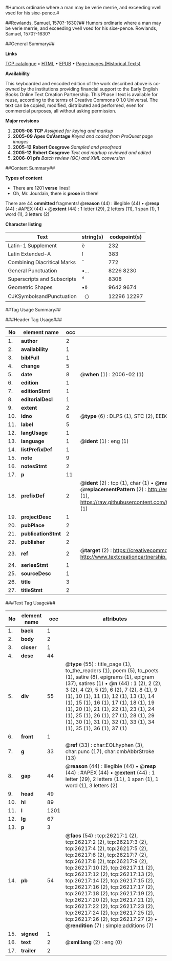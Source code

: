 #Humors ordinarie where a man may be verie merrie, and exceeding vvell vsed for his sixe-pence.#

##Rowlands, Samuel, 1570?-1630?##
Humors ordinarie where a man may be verie merrie, and exceeding vvell vsed for his sixe-pence.
Rowlands, Samuel, 1570?-1630?

##General Summary##

**Links**

[TCP catalogue](http://www.ota.ox.ac.uk/tcp/)  • 
[HTML](http://tei.it.ox.ac.uk/tcp/Texts-HTML/free/A11/A11127.html)  • 
[EPUB](http://tei.it.ox.ac.uk/tcp/Texts-EPUB/free/A11/A11127.epub) • 
[Page images (Historical Texts)](https://data.historicaltexts.jisc.ac.uk/view?pubId=eebo-23095667e&pageId=eebo-23095667e-26217-1)

**Availability**

This keyboarded and encoded edition of the
	       work described above is co-owned by the institutions
	       providing financial support to the Early English Books
	       Online Text Creation Partnership. This Phase I text is
	       available for reuse, according to the terms of Creative
	       Commons 0 1.0 Universal. The text can be copied,
	       modified, distributed and performed, even for
	       commercial purposes, all without asking permission.

**Major revisions**

1. __2005-08__ __TCP__ *Assigned for keying and markup*
1. __2005-09__ __Apex CoVantage__ *Keyed and coded from ProQuest page images*
1. __2005-12__ __Robert Cosgrove__ *Sampled and proofread*
1. __2005-12__ __Robert Cosgrove__ *Text and markup reviewed and edited*
1. __2006-01__ __pfs__ *Batch review (QC) and XML conversion*

##Content Summary##

**Types of content**

  * There are 1201 **verse** lines!
  * Oh, Mr. Jourdain, there is **prose** in there!

There are 44 **ommitted** fragments! 
 @__reason__ (44) : illegible (44)  •  @__resp__ (44) : #APEX (44)  •  @__extent__ (44) : 1 letter (29), 2 letters (11), 1 span (1), 1 word (1), 3 letters (2)

**Character listing**


|Text|string(s)|codepoint(s)|
|---|---|---|
|Latin-1 Supplement|è|232|
|Latin Extended-A|ſ|383|
|Combining             Diacritical Marks|̄|772|
|General Punctuation|•…|8226 8230|
|Superscripts             and Subscripts|⁴|8308|
|Geometric Shapes|▪◊|9642 9674|
|CJKSymbolsandPunctuation|〈〉|12296 12297|

##Tag Usage Summary##

###Header Tag Usage###

|No|element name|occ|attributes|
|---|---|---|---|
|1.|__author__|2||
|2.|__availability__|1||
|3.|__biblFull__|1||
|4.|__change__|5||
|5.|__date__|8| @__when__ (1) : 2006-02 (1)|
|6.|__edition__|1||
|7.|__editionStmt__|1||
|8.|__editorialDecl__|1||
|9.|__extent__|2||
|10.|__idno__|6| @__type__ (6) : DLPS (1), STC (2), EEBO-CITATION (1), OCLC (1), VID (1)|
|11.|__label__|5||
|12.|__langUsage__|1||
|13.|__language__|1| @__ident__ (1) : eng (1)|
|14.|__listPrefixDef__|1||
|15.|__note__|9||
|16.|__notesStmt__|2||
|17.|__p__|11||
|18.|__prefixDef__|2| @__ident__ (2) : tcp (1), char (1)  •  @__matchPattern__ (2) : ([0-9\-]+):([0-9IVX]+) (1), (.+) (1)  •  @__replacementPattern__ (2) : http://eebo.chadwyck.com/downloadtiff?vid=$1&page=$2 (1), https://raw.githubusercontent.com/textcreationpartnership/Texts/master/tcpchars.xml#$1 (1)|
|19.|__projectDesc__|1||
|20.|__pubPlace__|2||
|21.|__publicationStmt__|2||
|22.|__publisher__|2||
|23.|__ref__|2| @__target__ (2) : https://creativecommons.org/publicdomain/zero/1.0/ (1), http://www.textcreationpartnership.org/docs/. (1)|
|24.|__seriesStmt__|1||
|25.|__sourceDesc__|1||
|26.|__title__|3||
|27.|__titleStmt__|2||


###Text Tag Usage###

|No|element name|occ|attributes|
|---|---|---|---|
|1.|__back__|1||
|2.|__body__|2||
|3.|__closer__|1||
|4.|__desc__|44||
|5.|__div__|55| @__type__ (55) : title_page (1), to_the_readers (1), poem (5), to_poets (1), satire (8), epigrams (1), epigram (37), satires (1)  •  @__n__ (44) : 1 (2), 2 (2), 3 (2), 4 (2), 5 (2), 6 (2), 7 (2), 8 (1), 9 (1), 10 (1), 11 (1), 12 (1), 13 (1), 14 (1), 15 (1), 16 (1), 17 (1), 18 (1), 19 (1), 20 (1), 21 (1), 22 (1), 23 (1), 24 (1), 25 (1), 26 (1), 27 (1), 28 (1), 29 (1), 30 (1), 31 (1), 32 (1), 33 (1), 34 (1), 35 (1), 36 (1), 37 (1)|
|6.|__front__|1||
|7.|__g__|33| @__ref__ (33) : char:EOLhyphen (3), char:punc (17), char:cmbAbbrStroke (13)|
|8.|__gap__|44| @__reason__ (44) : illegible (44)  •  @__resp__ (44) : #APEX (44)  •  @__extent__ (44) : 1 letter (29), 2 letters (11), 1 span (1), 1 word (1), 3 letters (2)|
|9.|__head__|49||
|10.|__hi__|89||
|11.|__l__|1201||
|12.|__lg__|67||
|13.|__p__|3||
|14.|__pb__|54| @__facs__ (54) : tcp:26217:1 (2), tcp:26217:2 (2), tcp:26217:3 (2), tcp:26217:4 (2), tcp:26217:5 (2), tcp:26217:6 (2), tcp:26217:7 (2), tcp:26217:8 (2), tcp:26217:9 (2), tcp:26217:10 (2), tcp:26217:11 (2), tcp:26217:12 (2), tcp:26217:13 (2), tcp:26217:14 (2), tcp:26217:15 (2), tcp:26217:16 (2), tcp:26217:17 (2), tcp:26217:18 (2), tcp:26217:19 (2), tcp:26217:20 (2), tcp:26217:21 (2), tcp:26217:22 (2), tcp:26217:23 (2), tcp:26217:24 (2), tcp:26217:25 (2), tcp:26217:26 (2), tcp:26217:27 (2)  •  @__rendition__ (7) : simple:additions (7)|
|15.|__signed__|1||
|16.|__text__|2| @__xml:lang__ (2) : eng (0)|
|17.|__trailer__|2||
